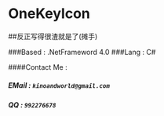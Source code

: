 OneKeyIcon
==========

##反正写得很渣就是了(摊手)

###Based : .NetFrameword 4.0 
###Lang  : C#

####Contact Me : 
#####  EMail : `kinoandworld@gmail.com`    
#####  QQ    : `992276678`
